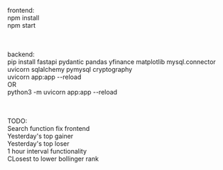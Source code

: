 frontend:<br>
npm install<br>
npm start<br><br><br>


backend:<br>
pip install fastapi pydantic pandas yfinance matplotlib mysql.connector uvicorn sqlalchemy pymysql cryptography <br>
uvicorn app:app --reload <br>
OR <br>
python3 -m uvicorn app:app --reload<br><br><br>


TODO: <br>
Search function fix frontend<br>
Yesterday's top gainer<br>
Yesterday's top loser<br>
1 hour interval functionality<br>
CLosest to lower bollinger rank<br>
